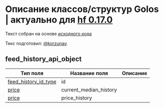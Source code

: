 # Описание классов/структур Golos | актуально для [hf 0.17.0](https://github.com/GolosChain/golos/releases/tag/v0.17.0)
Текст собран на основе [исходного кода](https://github.com/GolosChain/golos/tree/master/plugins/database_api/include/golos/plugins/database_api/api_objects/feed_history_api_object.hpp)

Текс подготовил: [@korzunav](https://golos.io/@korzunav).

## feed_history_api_object


|Тип поля|Название поля|Описание|
|--------|-------------|--------|
|[feed_history_id_type](feed_history_id_type.md)|id||
|[price](price.md)|current_median_history||
|[price](price.md)|price_history||
